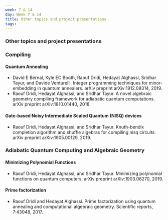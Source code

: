 ```yaml
---
week: 7 & 14
day: Week 7 & 14
title: Other topics and project presentations
tags: 
---
```

### Other topics and project presentations

### Compiling

#### Quantum Annealing
- David E Bernal, Kyle EC Booth, Raouf Dridi, Hedayat Alghassi, Sridhar Tayur, and Davide Venturelli. Integer programming techniques for minor-embedding in quantum annealers. arXiv preprint arXiv:1912.08314, 2019.
- Raouf Dridi, Hedayat Alghassi, and Sridhar Tayur. A novel algebraic geometry compiling framework for adiabatic quantum computations. arXiv preprint arXiv:1810.01440, 2018.

#### Gate-based Noisy Intermediate Scaled Quantum (NISQ) devices
- Raouf Dridi, Hedayat Alghassi, and Sridhar Tayur. Knuth-bendix completion algorithm and shuffle algebras for compiling nisq circuits. arXiv preprint arXiv:1905.00129, 2019.

### Adiabatic Quantum Computing and Algebraic Geometry

#### Minimizing Polynomial Functions
- Raouf Dridi, Hedayat Alghassi, and Sridhar Tayur. Minimizing polynomial functions on quantum computers. arXiv preprint arXiv:1903.08270, 2019.

#### Prime factorization
- Raouf Dridi and Hedayat Alghassi. Prime factorization using quantum annealing and computational
algebraic geometry. Scientific reports, 7:43048, 2017.
